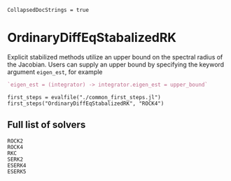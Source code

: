```@meta
CollapsedDocStrings = true
```

# OrdinaryDiffEqStabalizedRK

Explicit stabilized methods utilize an upper bound on the spectral radius of the Jacobian.
Users can supply an upper bound by specifying the keyword argument `eigen_est`, for example

```julia
`eigen_est = (integrator) -> integrator.eigen_est = upper_bound`
```

```@eval
first_steps = evalfile("./common_first_steps.jl")
first_steps("OrdinaryDiffEqStabalizedRK", "ROCK4")
```

## Full list of solvers

```@docs
ROCK2 
ROCK4 
RKC
SERK2
ESERK4
ESERK5
```
